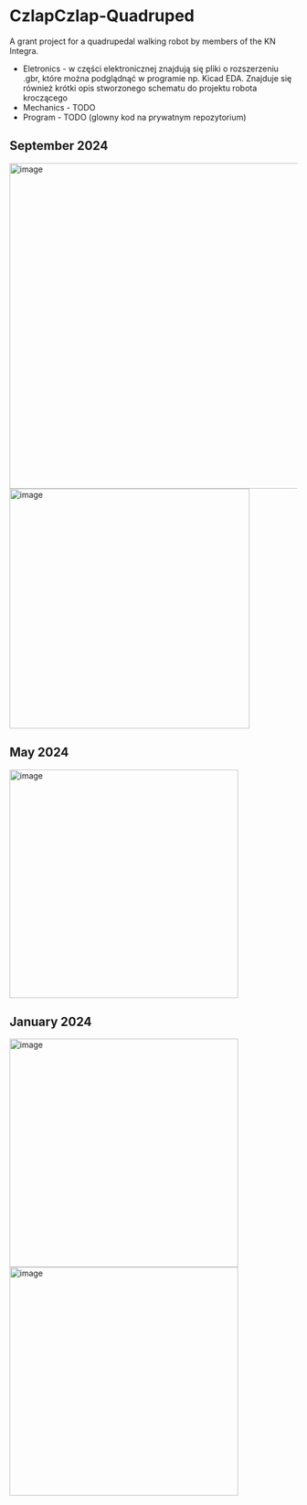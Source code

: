 # CzlapCzlap-Quadruped
A grant project for a quadrupedal walking robot by members of the KN Integra.

* Eletronics - w części elektronicznej znajdują się pliki o rozszerzeniu .gbr, które można podglądnąć w programie np. Kicad EDA. Znajduje się również krótki opis stworzonego schematu do projektu robota kroczącego
* Mechanics - TODO
* Program - TODO (glowny kod na prywatnym repozytorium)
## September 2024
<img src="https://github.com/user-attachments/assets/fed065a8-2902-406b-838a-2178db8c4f61" width="570" alt="image">
<img src="https://github.com/user-attachments/assets/2d68844f-1c69-49e7-a02d-baa063ff587b" width="420" alt="image">

## May 2024
<img src="https://github.com/user-attachments/assets/e527cf83-18f6-453f-a4c7-a3b07f945e28" width="400" alt="image">

## January 2024
<img src="https://github.com/user-attachments/assets/e38b28db-053a-4690-8907-4bb93da34687" width="400" alt="image">
<img src="https://github.com/user-attachments/assets/621fd199-b911-4854-95f1-7312a3965fdc" width="400" alt="image">
